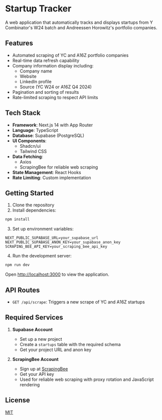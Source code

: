 # Startup Tracker

A web application that automatically tracks and displays startups from Y Combinator's W24 batch and Andreessen Horowitz's portfolio companies.

## Features

- Automated scraping of YC and A16Z portfolio companies
- Real-time data refresh capability
- Company information display including:
  - Company name
  - Website
  - LinkedIn profile
  - Source (YC W24 or A16Z Q4 2024)
- Pagination and sorting of results
- Rate-limited scraping to respect API limits

## Tech Stack

- **Framework**: Next.js 14 with App Router
- **Language**: TypeScript
- **Database**: Supabase (PostgreSQL)
- **UI Components**:
  - Shadcn/ui
  - Tailwind CSS
- **Data Fetching**:
  - Axios
  - ScrapingBee for reliable web scraping
- **State Management**: React Hooks
- **Rate Limiting**: Custom implementation

## Getting Started

1. Clone the repository
2. Install dependencies:

```bash
npm install
```

3. Set up environment variables:

```env
NEXT_PUBLIC_SUPABASE_URL=your_supabase_url
NEXT_PUBLIC_SUPABASE_ANON_KEY=your_supabase_anon_key
SCRAPING_BEE_API_KEY=your_scraping_bee_api_key
```

4. Run the development server:

```bash
npm run dev
```

Open [http://localhost:3000](http://localhost:3000) to view the application.

## API Routes

- `GET /api/scrape`: Triggers a new scrape of YC and A16Z startups

## Required Services

1. **Supabase Account**

   - Set up a new project
   - Create a `startups` table with the required schema
   - Get your project URL and anon key

2. **ScrapingBee Account**
   - Sign up at [ScrapingBee](https://www.scrapingbee.com)
   - Get your API key
   - Used for reliable web scraping with proxy rotation and JavaScript rendering

## License

[MIT](https://choosealicense.com/licenses/mit/)
